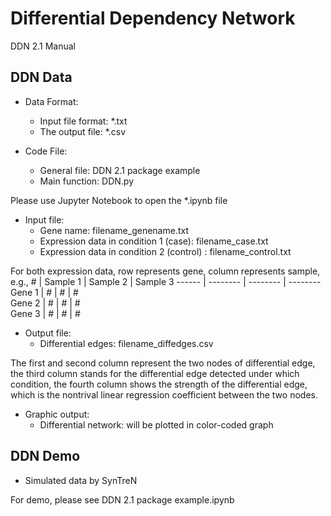 # Differential Dependency Network

DDN 2.1 Manual

## DDN Data
* Data Format:
	* Input file format: *.txt
	* The output file: *.csv

* Code File:
	* General file: DDN 2.1 package example
	* Main function: DDN.py

Please use Jupyter Notebook to open the *.ipynb file

* Input file:
	* Gene name: filename_genename.txt
	* Expression data in condition 1 (case): filename_case.txt
	* Expression data in condition 2 (control) : filename_control.txt

For both expression data, row represents gene, column represents sample, e.g., 
    #   | Sample 1 | Sample 2 | Sample 3 
 ------ | -------- | -------- | -------- 
 Gene 1 |    #     |    #     |    #     
 Gene 2 |    #     |    #     |    #     
 Gene 3 |    #     |    #     |    #     

* Output file:
	* Differential edges: filename_diffedges.csv

The first and second column represent the two nodes of differential edge, the third column stands for the differential edge detected under which condition, the fourth column shows the strength of the differential edge, which is the nontrival linear regression coefficient between the two nodes.

* Graphic output:
	* Differential network: will be plotted in color-coded graph

## DDN Demo

* Simulated data by SynTreN

For demo, please see DDN 2.1 package example.ipynb
